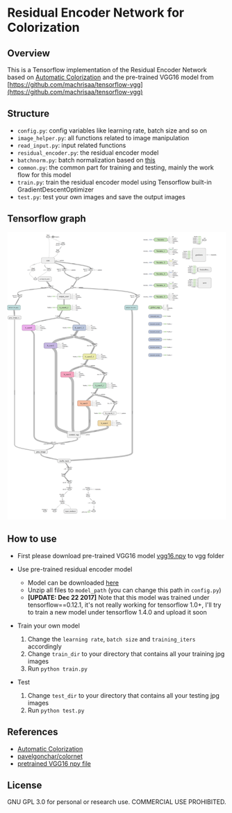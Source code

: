 # Residual Encoder Network for Colorization

## Overview

This is a Tensorflow implementation of the Residual Encoder Network based on [Automatic Colorization](http://tinyclouds.org/colorize/) and the pre-trained VGG16 model from [https://github.com/machrisaa/tensorflow-vgg](https://github.com/machrisaa/tensorflow-vgg)

## Structure

* `config.py`: config variables like learning rate, batch size and so on
* `image_helper.py`: all functions related to image manipulation
* `read_input.py`: input related functions
* `residual_encoder.py`: the residual encoder model
* `batchnorm.py`: batch normalization based on [this](http://stackoverflow.com/questions/33949786/how-could-i-use-batch-normalization-in-tensorflow)
* `common.py`: the common part for training and testing, mainly the work flow for this model
* `train.py`: train the residual encoder model using Tensorflow built-in GradientDescentOptimizer
* `test.py`: test your own images and save the output images

## Tensorflow graph

![](images/residuall_encoder.png)

## How to use

* First please download pre-trained VGG16 model [vgg16.npy](https://mega.nz/#!YU1FWJrA!O1ywiCS2IiOlUCtCpI6HTJOMrneN-Qdv3ywQP5poecM) to vgg folder

* Use pre-trained residual encoder model
    * Model can be downloaded [here](https://github.com/Armour/Automatic-Image-Colorization/releases/tag/1.0)
    * Unzip all files to `model_path` (you can change this path in `config.py`)
    * **[UPDATE: Dec 22 2017]** Note that this model was trained under tensorflow==0.12.1, it's not really working for tensorflow 1.0+, I'll try to train a new model under tensorflow 1.4.0 and upload it soon

* Train your own model
    1. Change the `learning rate`, `batch size` and `training_iters` accordingly
    2. Change `train_dir` to your directory that contains all your training jpg images
    3. Run `python train.py`

* Test
    1. Change `test_dir` to your directory that contains all your testing jpg images
    2. Run `python test.py`

## References

* [Automatic Colorization](http://tinyclouds.org/colorize/)
* [pavelgonchar/colornet](https://github.com/pavelgonchar/colornet)
* [pretrained VGG16 npy file](https://github.com/machrisaa/tensorflow-vgg)

## License

GNU GPL 3.0 for personal or research use. COMMERCIAL USE PROHIBITED.
